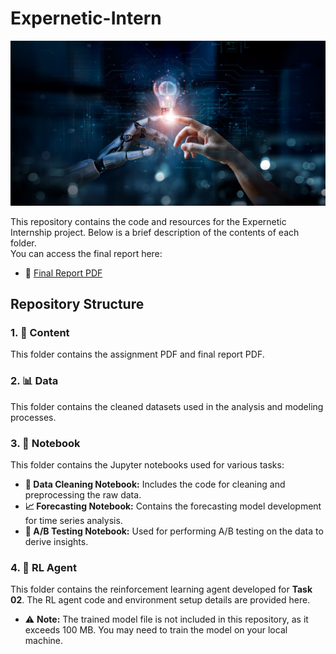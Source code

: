 # Expernetic-Intern

![Cover Image](Content/cover.jpg)

This repository contains the code and resources for the Expernetic Internship project. Below is a brief description of the contents of each folder.  
You can access the final report here:  
- 📄 [Final Report PDF](Content/Final_Report.pdf)

## Repository Structure

### 1. 📁 Content
This folder contains the assignment PDF and final report PDF.

### 2. 📊 Data
This folder contains the cleaned datasets used in the analysis and modeling processes.

### 3. 📓 Notebook
This folder contains the Jupyter notebooks used for various tasks:
- **🧹 Data Cleaning Notebook:** Includes the code for cleaning and preprocessing the raw data.
- **📈 Forecasting Notebook:** Contains the forecasting model development for time series analysis.
- **🧪 A/B Testing Notebook:** Used for performing A/B testing on the data to derive insights.

### 4. 🤖 RL Agent
This folder contains the reinforcement learning agent developed for **Task 02**. The RL agent code and environment setup details are provided here.
- ⚠️ **Note:** The trained model file is not included in this repository, as it exceeds 100 MB. You may need to train the model on your local machine.
